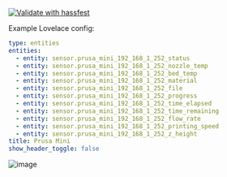 [![Validate with hassfest](https://github.com/vrnagy/hass-prusa-mini/actions/workflows/hassfest.yaml/badge.svg)](https://github.com/vrnagy/hass-prusa-mini/actions/workflows/hassfest.yaml)

Example Lovelace config:
```yaml
type: entities
entities:
  - entity: sensor.prusa_mini_192_168_1_252_status
  - entity: sensor.prusa_mini_192_168_1_252_nozzle_temp
  - entity: sensor.prusa_mini_192_168_1_252_bed_temp
  - entity: sensor.prusa_mini_192_168_1_252_material
  - entity: sensor.prusa_mini_192_168_1_252_file
  - entity: sensor.prusa_mini_192_168_1_252_progress
  - entity: sensor.prusa_mini_192_168_1_252_time_elapsed
  - entity: sensor.prusa_mini_192_168_1_252_time_remaining
  - entity: sensor.prusa_mini_192_168_1_252_flow_rate
  - entity: sensor.prusa_mini_192_168_1_252_printing_speed
  - entity: sensor.prusa_mini_192_168_1_252_z_height
title: Prusa Mini
show_header_toggle: false
```

![image](https://user-images.githubusercontent.com/199546/122988219-c6985700-d3a1-11eb-9f1a-5d82b9aa9466.png)
